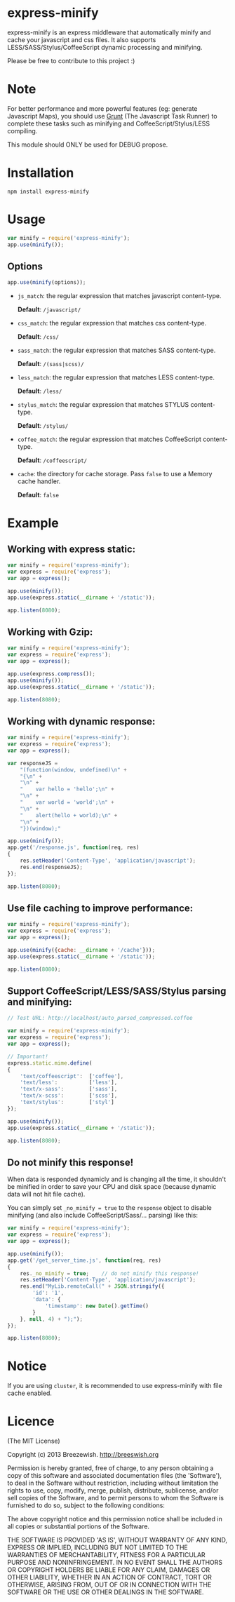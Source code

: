 express-minify
==============

express-minify is an express middleware that automatically minify and cache your javascript and css files. It also supports LESS/SASS/Stylus/CoffeeScript dynamic processing and minifying.

Please be free to contribute to this project :)

# Note

For better performance and more powerful features (eg: generate Javascript Maps), you should use [Grunt](http://gruntjs.com/) (The Javascript Task Runner)
to complete these tasks such as minifying and CoffeeScript/Stylus/LESS compiling.

This module should ONLY be used for DEBUG propose.

# Installation

```
npm install express-minify
```

# Usage

```javascript
var minify = require('express-minify');
app.use(minify());
```

## Options

```javascript
app.use(minify(options));
```

- `js_match`: the regular expression that matches javascript content-type.

  **Default**: `/javascript/`
  
- `css_match`: the regular expression that matches css content-type.

  **Default**: `/css/`

- `sass_match`: the regular expression that matches SASS content-type.

  **Default**: `/(sass|scss)/`

- `less_match`: the regular expression that matches LESS content-type.

  **Default**: `/less/`

- `stylus_match`: the regular expression that matches STYLUS content-type.

  **Default**: `/stylus/`

- `coffee_match`: the regular expression that matches CoffeeScript content-type.

  **Default**: `/coffeescript/`

- `cache`: the directory for cache storage. Pass `false` to use a Memory cache handler.

  **Default**: `false`
  
# Example

## Working with express static:

```javascript
var minify = require('express-minify');
var express = require('express');
var app = express();

app.use(minify());
app.use(express.static(__dirname + '/static'));

app.listen(8080);
```

## Working with Gzip:

```javascript
var minify = require('express-minify');
var express = require('express');
var app = express();

app.use(express.compress());
app.use(minify());
app.use(express.static(__dirname + '/static'));

app.listen(8080);
```

## Working with dynamic response:

```javascript
var minify = require('express-minify');
var express = require('express');
var app = express();

var responseJS = 
    "(function(window, undefined)\n" +
    "{\n" +
    "\n" +
    "    var hello = 'hello';\n" +
    "\n" +
    "    var world = 'world';\n" +
    "\n" +
    "    alert(hello + world);\n" +
    "\n" +
    "})(window);"

app.use(minify());
app.get('/response.js', function(req, res)
{
    res.setHeader('Content-Type', 'application/javascript');
    res.end(responseJS);
});

app.listen(8080);
```

## Use file caching to improve performance:

```javascript
var minify = require('express-minify');
var express = require('express');
var app = express();

app.use(minify({cache: __dirname + '/cache'}));
app.use(express.static(__dirname + '/static'));

app.listen(8080);
```

## Support CoffeeScript/LESS/SASS/Stylus parsing and minifying:

```javascript
// Test URL: http://localhost/auto_parsed_compressed.coffee

var minify = require('express-minify');
var express = require('express');
var app = express();

// Important!
express.static.mime.define(
{
    'text/coffeescript':  ['coffee'],
    'text/less':          ['less'],
    'text/x-sass':        ['sass'],
    'text/x-scss':        ['scss'],
    'text/stylus':        ['styl']
});

app.use(minify());
app.use(express.static(__dirname + '/static'));

app.listen(8080);
```

## Do not minify this response!

When data is responded dynamicly and is changing all the time, it shouldn't be minified in order to save your CPU and disk space
(because dynamic data will not hit file cache).

You can simply set `_no_minify = true` to the `response` object to disable minifying (and also include CoffeeScript/Sass/... parsing) like this:

```javascript
var minify = require('express-minify');
var express = require('express');
var app = express();

app.use(minify());
app.get('/get_server_time.js', function(req, res)
{
    res._no_minify = true;    // do not minify this response!
    res.setHeader('Content-Type', 'application/javascript');
    res.end("MyLib.remoteCall(" + JSON.stringify({
        'id': '1',
        'data': {
            'timestamp': new Date().getTime()
        }
    }, null, 4) + ");");
});

app.listen(8080);
```

# Notice

If you are using `cluster`, it is recommended to use express-minify with file cache enabled.

# Licence

(The MIT License)

Copyright (c) 2013 Breezewish. <http://breeswish.org>

Permission is hereby granted, free of charge, to any person obtaining a copy of this software and associated documentation files (the 'Software'), to deal in the Software without restriction, including without limitation the rights to use, copy, modify, merge, publish, distribute, sublicense, and/or sell copies of the Software, and to permit persons to whom the Software is furnished to do so, subject to the following conditions:

The above copyright notice and this permission notice shall be included in all copies or substantial portions of the Software.

THE SOFTWARE IS PROVIDED 'AS IS', WITHOUT WARRANTY OF ANY KIND, EXPRESS OR IMPLIED, INCLUDING BUT NOT LIMITED TO THE WARRANTIES OF MERCHANTABILITY, FITNESS FOR A PARTICULAR PURPOSE AND NONINFRINGEMENT. IN NO EVENT SHALL THE AUTHORS OR COPYRIGHT HOLDERS BE LIABLE FOR ANY CLAIM, DAMAGES OR OTHER LIABILITY, WHETHER IN AN ACTION OF CONTRACT, TORT OR OTHERWISE, ARISING FROM, OUT OF OR IN CONNECTION WITH THE SOFTWARE OR THE USE OR OTHER DEALINGS IN THE SOFTWARE.